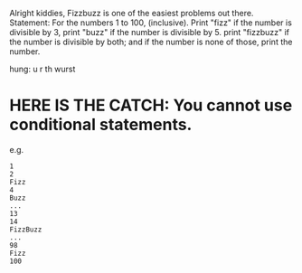 Alright kiddies, Fizzbuzz is one of the easiest problems out there.
Statement: For the numbers 1 to 100, (inclusive). Print "fizz" if the number
is divisible by 3, print "buzz" if the number is divisible by 5. print "fizzbuzz"
if the number is divisible by both; and if the number is none of those, print the number.

hung: u r th wurst

HERE IS THE CATCH: You cannot use conditional statements.
====

e.g.

```
1
2
Fizz
4
Buzz
...
13
14
FizzBuzz
...
98
Fizz
100
```
